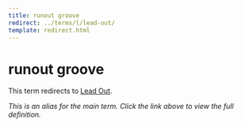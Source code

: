 ```yaml
---
title: runout groove
redirect: ../terms/l/lead-out/
template: redirect.html
---
```


# runout groove

This term redirects to [Lead Out](../terms/l/lead-out/).

*This is an alias for the main term. Click the link above to view the full definition.*
